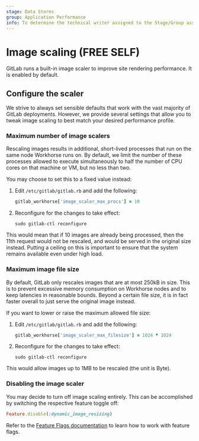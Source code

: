 ```yaml
---
stage: Data Stores
group: Application Performance
info: To determine the technical writer assigned to the Stage/Group associated with this page, see https://about.gitlab.com/handbook/product/ux/technical-writing/#assignments
---
```


# Image scaling **(FREE SELF)**

GitLab runs a built-in image scaler to improve site rendering performance. It is enabled by default.

## Configure the scaler

We strive to always set sensible defaults that work with the vast majority of GitLab deployments.
However, we provide several settings that allow you to tweak image scaling to best match your
desired performance profile.

### Maximum number of image scalers

Rescaling images results in additional, short-lived processes that run on the same node Workhorse
runs on. By default, we limit the number of these processes allowed to execute simultaneously
to half the number of CPU cores on that machine or VM, but no less than two.

You may choose to set this to a fixed value instead:

1. Edit `/etc/gitlab/gitlab.rb` and add the following:

   ```ruby
   gitlab_workhorse['image_scaler_max_procs'] = 10
   ```

1. Reconfigure for the changes to take effect:

   ```shell
   sudo gitlab-ctl reconfigure
   ```

This would mean that if 10 images are already being processed, then the 11th request would not be
rescaled, and would be served in the original size instead. Putting a ceiling on this is important
to ensure that the system remains available even under high load.

### Maximum image file size

By default, GitLab only rescales images that are at most 250kB in size. This is to prevent excessive
memory consumption on Workhorse nodes and to keep latencies in reasonable bounds. Beyond a certain
file size, it is in fact faster overall to just serve the original image instead.

If you want to lower or raise the maximum allowed file size:

1. Edit `/etc/gitlab/gitlab.rb` and add the following:

   ```ruby
   gitlab_workhorse['image_scaler_max_filesize'] = 1024 * 1024
   ```

1. Reconfigure for the changes to take effect:

   ```shell
   sudo gitlab-ctl reconfigure
   ```

This would allow images up to 1MB to be rescaled (the unit is Byte).

### Disabling the image scaler

You may decide to turn off image scaling entirely. This can be accomplished by switching the respective
feature toggle off:

```ruby
Feature.disable(:dynamic_image_resizing)
```

Refer to the [Feature Flags documentation](https://docs.gitlab.com/ee/administration/feature_flags.html)
to learn how to work with feature flags.
